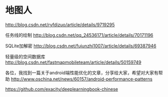 # 地图人

http://blog.csdn.net/ryfdizuo/article/details/9719295

任务线的绘制
http://blog.csdn.net/qq_24536171/article/details/70171196

SQLite加解密
http://blog.csdn.net/fujunzhi1007/article/details/69387946

轻量级的空间数据库
http://blog.csdn.net/fastmapmobileteam/article/details/50159749

各位，我找到一篇关于android端性能优化的文章，分享给大家，希望对大家有帮助
http://www.oschina.net/news/60157/android-performance-patterns

https://github.com/exacity/deeplearningbook-chinese

